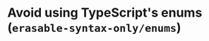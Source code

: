 # Avoid using TypeScript's enums (`erasable-syntax-only/enums`)

<!-- end auto-generated rule header -->
